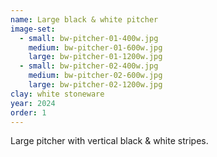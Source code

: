 ```yaml
---
name: Large black & white pitcher
image-set:
  - small: bw-pitcher-01-400w.jpg
    medium: bw-pitcher-01-600w.jpg
    large: bw-pitcher-01-1200w.jpg
  - small: bw-pitcher-02-400w.jpg
    medium: bw-pitcher-02-600w.jpg
    large: bw-pitcher-02-1200w.jpg
clay: white stoneware
year: 2024
order: 1
---
```


Large pitcher with vertical black & white stripes.